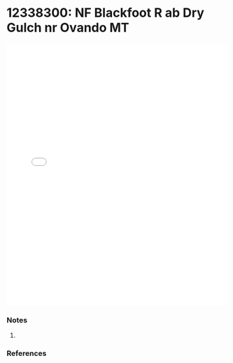 # 12338300: NF Blackfoot R ab Dry Gulch nr Ovando MT

<iframe src="/_static/stations/12338300_fdc.html" width="100%" height="600" frameborder="0"></iframe>

### Notes
1. 

### References

